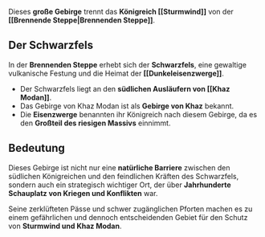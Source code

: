 Dieses **große Gebirge** trennt das **Königreich [[Sturmwind]]** von der **[[Brennende Steppe|Brennenden Steppe]]**.  
## Der Schwarzfels  

In der **Brennenden Steppe** erhebt sich der **Schwarzfels**, eine gewaltige vulkanische Festung und die Heimat der **[[Dunkeleisenzwerge]]**.

- Der Schwarzfels liegt an den **südlichen Ausläufern von [[Khaz Modan]]**.  
- Das Gebirge von Khaz Modan ist als **Gebirge von Khaz** bekannt.  
- Die **Eisenzwerge** benannten ihr Königreich nach diesem Gebirge, da es den **Großteil des riesigen Massivs** einnimmt.  
## Bedeutung  

Dieses Gebirge ist nicht nur eine **natürliche Barriere** zwischen den südlichen Königreichen und den feindlichen Kräften des Schwarzfels, sondern auch ein strategisch wichtiger Ort, der über **Jahrhunderte Schauplatz von Kriegen und Konflikten** war.  

Seine zerklüfteten Pässe und schwer zugänglichen Pforten machen es zu einem gefährlichen und dennoch entscheidenden Gebiet für den Schutz von **Sturmwind und Khaz Modan**.  
